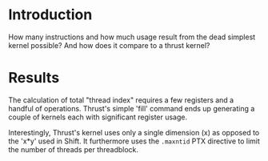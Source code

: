 # Introduction

How many instructions and how much usage result from the dead simplest kernel
possible? And how does it compare to a thrust kernel?

# Results

The calculation of total "thread index" requires a few registers and a handful
of operations. Thrust's simple 'fill' command ends up generating a couple of
kernels each with significant register usage.

Interestingly, Thrust's kernel uses only a single dimension (x) as opposed to
the 'x*y' used in Shift. It furthermore uses the `.maxntid` PTX directive to
limit the number of threads per threadblock.
